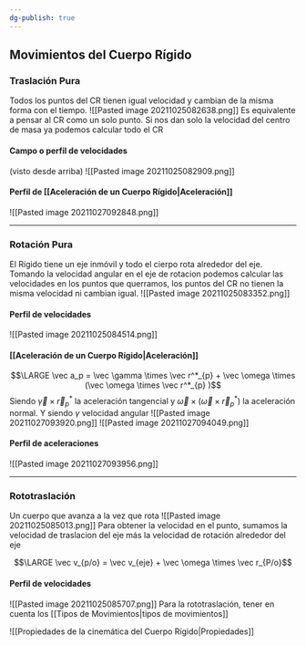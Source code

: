```yaml
---
dg-publish: true
---
```

## Movimientos del Cuerpo Rígido

### Traslación Pura
Todos los puntos del CR tienen igual velocidad y cambian de la misma forma con el tiempo. 
![[Pasted image 20211025082638.png]]
Es equivalente a pensar al CR como un solo punto. Si nos dan solo la velocidad  del centro de masa ya podemos calcular todo el CR
#### Campo o perfil de velocidades
(visto desde arriba)
![[Pasted image 20211025082909.png]]

#### Perfil de [[Aceleración de un Cuerpo Rígido|Aceleración]]
![[Pasted image 20211027092848.png]]

---
### Rotación Pura
El Rígido tiene un eje inmóvil y todo el cierpo rota alrededor del eje.
Tomando la velocidad angular en el eje de rotacion podemos calcular las velocidades en los puntos que querramos, los puntos del CR no tienen la misma velocidad ni cambian igual. 
![[Pasted image 20211025083352.png]]

#### Perfil de velocidades
![[Pasted image 20211025084514.png]]

#### [[Aceleración de un Cuerpo Rígido|Aceleración]]

$$\LARGE \vec a_p = \vec \gamma \times \vec r^*_{p} + \vec \omega \times (\vec \omega \times \vec r^*_{p} )$$
Siendo $\vec \gamma \times \vec r^*_{p}$ la aceleración tangencial y $\vec \omega \times (\vec \omega \times \vec r^*_{p} )$ la aceleración normal. Y siendo $\gamma$ velocidad angular
![[Pasted image 20211027093920.png]]
![[Pasted image 20211027094049.png]]
#### Perfil de aceleraciones
![[Pasted image 20211027093956.png]]

---
### Rototraslación
Un cuerpo que avanza a la vez que rota
![[Pasted image 20211025085013.png]]
Para obtener la velocidad en el punto, sumamos la velocidad de traslacion del eje más la velocidad de rotación alrededor del eje 

$$\LARGE \vec v_{p/o} = \vec v_{eje} + \vec \omega \times \vec r_{P/o}$$

#### Perfil de velocidades
![[Pasted image 20211025085707.png]]
Para la rototraslación, tener en cuenta los [[Tipos de Movimientos|tipos de movimientos]]


![[Propiedades de la cinemática del Cuerpo Rígido|Propiedades]]